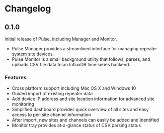 # Changelog

## 0.1.0

Initial release of Pulse, including Manager and Monitor.
* Pulse Manager provides a streamlined interface for managing repeater system site devices.
* Pulse Monitor is a small background utility that follows, parses, and uploads CSV file data to an InfluxDB time series backend.

### Features

* Cross platform support including Mac OS X and Windows 10
* Guided import of existing repeater data
* Add device IP address and site location information for advanced site monitoring
* Simplified dashboard provides quick overview of all sites and easy access to per-site channel information
* After import, new sites and channels can easily be added and identified
* Monitor tray provides at-a-glance status of CSV parsing status


